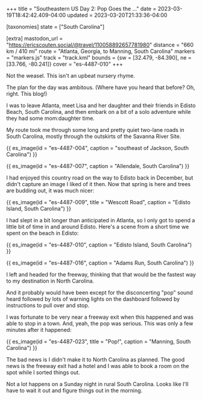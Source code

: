 +++
title = "Southeastern US Day 2: Pop Goes the …"
date = 2023-03-19T18:42:42.409-04:00
updated = 2023-03-20T21:33:36-04:00

[taxonomies]
state = ["South Carolina"]

[extra]
mastodon_url = "https://ericscouten.social/@travel/110058892657781980"
distance = "660 km / 410 mi"
route = "Atlanta, Georgia, to Manning, South Carolina"
markers = "markers.js"
track = "track.kml"
bounds = {sw = [32.479, -84.390], ne = [33.766, -80.241]}
cover = "es-4487-010"
+++

Not the weasel. This isn't an upbeat nursery rhyme.

<!-- more -->

The plan for the day was ambitous. (Where have you heard that before? Oh, right. This blog!)

I was to leave Atlanta, meet Lisa and her daughter and their friends in Edisto Beach, South Carolina, and then embark on a bit of a solo adventure while they had some mom:daughter time.

My route took me through some long and pretty quiet two-lane roads in South Carolina, mostly through the outskirts of the Savanna River Site.

{{ es_image(id = "es-4487-004", caption = "southeast of Jackson, South Carolina") }}

{{ es_image(id = "es-4487-007", caption = "Allendale, South Carolina") }}

I had enjoyed this country road on the way to Edisto back in December, but didn't capture an image I liked of it then. Now that spring is here and trees are budding out, it was much nicer:

{{ es_image(id = "es-4487-009", title = "Wescott Road", caption = "Edisto Island, South Carolina") }}

I had slept in a bit longer than anticipated in Atlanta, so I only got to spend a little bit of time in and around Edisto. Here's a scene from a short time we spent on the beach in Edisto:

{{ es_image(id = "es-4487-010", caption = "Edisto Island, South Carolina") }}

{{ es_image(id = "es-4487-016", caption = "Adams Run, South Carolina") }}

I left and headed for the freeway, thinking that that would be the fastest way to my destination in North Carolina.

And it probably would have been except for the disconcerting "pop" sound heard followed by lots of warning lights on the dashboard followed by instructions to pull over and stop.

I was fortunate to be very near a freeway exit when this happened and was able to stop in a town. And, yeah, the pop was serious. This was only a few minutes after it happened:

{{ es_image(id = "es-4487-023", title = "Pop!", caption = "Manning, South Carolina") }}

The bad news is I didn't make it to North Carolina as planned. The good news is the freeway exit had a hotel and I was able to book a room on the spot while I sorted things out.

Not a lot happens on a Sunday night in rural South Carolina. Looks like I'll have to wait it out and figure things out in the morning.
